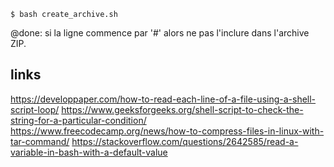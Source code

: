 

```SHELL
$ bash create_archive.sh
```
@done: si la ligne commence par '#' alors ne pas l'inclure dans l'archive ZIP.


## links
https://developpaper.com/how-to-read-each-line-of-a-file-using-a-shell-script-loop/
https://www.geeksforgeeks.org/shell-script-to-check-the-string-for-a-particular-condition/
https://www.freecodecamp.org/news/how-to-compress-files-in-linux-with-tar-command/
https://stackoverflow.com/questions/2642585/read-a-variable-in-bash-with-a-default-value
